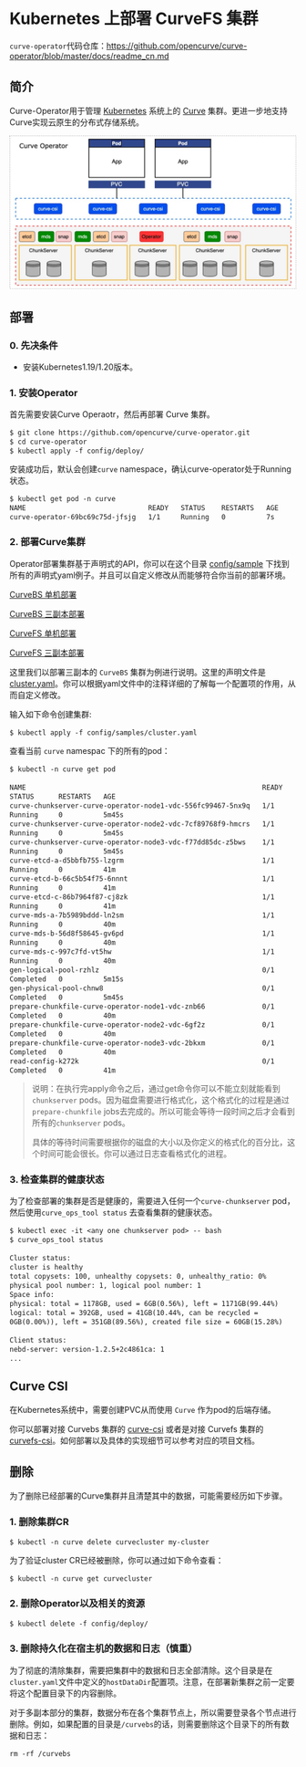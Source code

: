 # Kubernetes 上部署 CurveFS 集群

`curve-operator`代码仓库：https://github.com/opencurve/curve-operator/blob/master/docs/readme_cn.md

## 简介

Curve-Operator用于管理 [Kubernetes](https://kubernetes.io/docs/home/) 系统上的 [Curve](https://github.com/opencurve/curve) 集群。更进一步地支持Curve实现云原生的分布式存储系统。

![Curve BS deploy architecture](../../images/curve-operator-deploy-arch.jpg)

## 部署

### 0. 先决条件

* 安装Kubernetes1.19/1.20版本。

### 1. 安装Operator

首先需要安装Curve Operaotr，然后再部署 Curve 集群。

```shell
$ git clone https://github.com/opencurve/curve-operator.git
$ cd curve-operator
$ kubectl apply -f config/deploy/
```

安装成功后，默认会创建`curve` namespace，确认curve-operator处于Running状态。

```shell
$ kubectl get pod -n curve
NAME                              READY   STATUS    RESTARTS   AGE
curve-operator-69bc69c75d-jfsjg   1/1     Running   0          7s
```

### 2. 部署Curve集群

Operator部署集群基于声明式的API，你可以在这个目录 [config/sample](https://github.com/opencurve/curve-operator/tree/master/config/samples) 下找到所有的声明式yaml例子。并且可以自定义修改从而能够符合你当前的部署环境。

[CurveBS 单机部署](https://github.com/opencurve/curve-operator/blob/master/config/samples/bscluster-onehost.yaml)

[CurveBS 三副本部署](https://github.com/opencurve/curve-operator/blob/master/config/samples/cluster.yaml)

[CurveFS 单机部署](https://github.com/opencurve/curve-operator/blob/master/config/samples/fscluster-onehost.yaml)

[CurveFS 三副本部署](https://github.com/opencurve/curve-operator/blob/master/config/samples/fscluster.yaml)

这里我们以部署三副本的 `CurveBS` 集群为例进行说明。这里的声明文件是[cluster.yaml](https://github.com/opencurve/curve-operator/blob/master/config/samples/cluster.yaml)。你可以根据yaml文件中的注释详细的了解每一个配置项的作用，从而自定义修改。

输入如下命令创建集群:

```shell
$ kubectl apply -f config/samples/cluster.yaml
```

查看当前 `curve` namespac 下的所有的pod：

```shell
$ kubectl -n curve get pod

NAME                                                          READY   STATUS      RESTARTS   AGE
curve-chunkserver-curve-operator-node1-vdc-556fc99467-5nx9q   1/1     Running     0          5m45s
curve-chunkserver-curve-operator-node2-vdc-7cf89768f9-hmcrs   1/1     Running     0          5m45s
curve-chunkserver-curve-operator-node3-vdc-f77dd85dc-z5bws    1/1     Running     0          5m45s
curve-etcd-a-d5bbfb755-lzgrm                                  1/1     Running     0          41m
curve-etcd-b-66c5b54f75-6nnnt                                 1/1     Running     0          41m
curve-etcd-c-86b7964f87-cj8zk                                 1/1     Running     0          41m
curve-mds-a-7b5989bddd-ln2sm                                  1/1     Running     0          40m
curve-mds-b-56d8f58645-gv6pd                                  1/1     Running     0          40m
curve-mds-c-997c7fd-vt5hw                                     1/1     Running     0          40m
gen-logical-pool-rzhlz                                        0/1     Completed   0          5m15s
gen-physical-pool-chnw8                                       0/1     Completed   0          5m45s
prepare-chunkfile-curve-operator-node1-vdc-znb66              0/1     Completed   0          40m
prepare-chunkfile-curve-operator-node2-vdc-6gf2z              0/1     Completed   0          40m
prepare-chunkfile-curve-operator-node3-vdc-2bkxm              0/1     Completed   0          40m
read-config-k272k                                             0/1     Completed   0          41m
```

> 说明：在执行完apply命令之后，通过get命令你可以不能立刻就能看到`chunkserver` pods。因为磁盘需要进行格式化，这个格式化的过程是通过`prepare-chunkfile` jobs去完成的。所以可能会等待一段时间之后才会看到所有的`chunkserver` pods。
>
> 具体的等待时间需要根据你的磁盘的大小以及你定义的格式化的百分比，这个时间可能会很长。你可以通过日志查看格式化的进程。

### 3. 检查集群的健康状态

为了检查部署的集群是否是健康的，需要进入任何一个`curve-chunkserver` pod，然后使用`curve_ops_tool status` 去查看集群的健康状态。

```shell
$ kubectl exec -it <any one chunkserver pod> -- bash
$ curve_ops_tool status

Cluster status:
cluster is healthy
total copysets: 100, unhealthy copysets: 0, unhealthy_ratio: 0%
physical pool number: 1, logical pool number: 1
Space info:
physical: total = 1178GB, used = 6GB(0.56%), left = 1171GB(99.44%)
logical: total = 392GB, used = 41GB(10.44%, can be recycled = 0GB(0.00%)), left = 351GB(89.56%), created file size = 60GB(15.28%)

Client status:
nebd-server: version-1.2.5+2c4861ca: 1
...
```

##  Curve CSI

在Kubernetes系统中，需要创建PVC从而使用 `Curve` 作为pod的后端存储。

你可以部署对接 Curvebs 集群的 [curve-csi](https://github.com/opencurve/curve-csi) 或者是对接 Curvefs 集群的 [curvefs-csi](https://github.com/opencurve/curvefs-csi)。如何部署以及具体的实现细节可以参考对应的项目文档。

## 删除

为了删除已经部署的Curve集群并且清楚其中的数据，可能需要经历如下步骤。

### 1. 删除集群CR

```shell
$ kubectl -n curve delete curvecluster my-cluster
```

为了验证cluster CR已经被删除，你可以通过如下命令查看：

```shell
$ kubectl -n curve get curvecluster
```

### 2. 删除Operator以及相关的资源

```shell
$ kubectl delete -f config/deploy/
```

### 3. 删除持久化在宿主机的数据和日志（慎重）

为了彻底的清除集群，需要把集群中的数据和日志全部清除。这个目录是在`cluster.yaml`文件中定义的`hostDataDir`配置项。注意，在部署新集群之前一定要将这个配置目录下的内容删除。

对于多副本部分的集群，数据分布在各个集群节点上，所以需要登录各个节点进行删除。例如，如果配置的目录是`/curvebs`的话，则需要删除这个目录下的所有数据和日志：

```shell
rm -rf /curvebs
```
